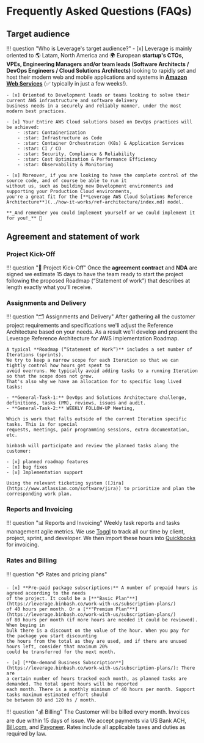 # Frequently Asked Questions (FAQs)

## Target audience

!!! question "Who is Leverage's target audience?"
    - [x] Leverage is mainly oriented to :earth_americas: Latam, North America and :earth_africa:
    European **startup's CTOs, VPEs, Engineering Managers and/or team leads 
    (Software Architects / DevOps Engineers / Cloud Solutions Architects)** 
    looking to rapidly set and host their modern web and mobile applications and systems in 
    [**Amazon Web Services**](https://aws.amazon.com/) (✅ typically in just a few weeks!). 
    
    - [x] Oriented to Development leads or teams looking to solve their current AWS infrastructure and software delivery 
    business needs in a securely and reliably manner, under the most modern best practices.
    
    - [x] Your Entire AWS Cloud solutions based on DevOps practices will be achieved:
        - :star: Containerization
        - :star: Infrastructure as Code
        - :star: Container Orchestration (K8s) & Application Services
        - :star: CI / CD
        - :star: Security, Compliance & Reliability
        - :star: Cost Optimization & Performance Efficiency
        - :star: Observability & Monitoring
    
    - [x] Moreover, if you are looking to have the complete control of the source code, and of course be able to run it
    without us, such as building new Development environments and supporting your Production Cloud environments, 
    you're a great fit for the [**Leverage AWS Cloud Solutions Reference Architecture**](../how-it-works/ref-architecture/index.md) model.

    **_And remember you could implement yourself or we could implement it for you!_** 💪

## Agreement and statement of work

### Project Kick-Off
!!! question ":rocket: Project Kick-Off"
    Once the **agreement contract** and **NDA** are signed we estimate 15 days to have the team ready to start
    the project following the proposed Roadmap (“Statement of work”) that describes at length exactly
    what you'll receive.

### Assignments and Delivery
!!! question ":card_index_dividers: Assignments and Delivery"
    After gathering all the customer project requirements and specifications we'll adjust the Reference
    Architecture based on your needs. As a result we'll develop and present the Leverage Reference
    Architecture for AWS implementation Roadmap. 

    A typical **Roadmap (“Statement of Work”)** includes a set number of Iterations (sprints). 
    We try to keep a narrow scope for each Iteration so that we can tightly control how hours get spent to
    avoid overruns. We typically avoid adding tasks to a running Iteration so that the scope does not grow. 
    That's also why we have an allocation for to specific long lived tasks:
    
    - **General-Task-1:** DevOps and Solutions Architecture challenge, definitions, tasks (PM), reviews, issues and audit.
    - **General-Task-2:** WEEKLY FOLLOW-UP Meeting, 

    Which is work that falls outside of the current Iteration specific tasks. This is for special
    requests, meetings, pair programming sessions, extra documentation, etc.

    binbash will participate and review the planned tasks along the customer:

    - [x] planned roadmap features
    - [x] bug fixes
    - [x] Implementation support
    
    Using the relevant ticketing system ([Jira](https://www.atlassian.com/software/jira)) to prioritize and plan the corresponding work plan.

### Reports and Invoicing
!!! question ":bar_chart: Reports and Invoicing"
    Weekly task reports and tasks management agile metrics.
    We use [Toggl](https://toggl.com) to track all our time by client, project, sprint, and developer.
    We then import these hours into [Quickbooks](https://quickbooks.intuit.com/) for invoicing.

### Rates and Billing
!!! question ":credit_card: Rates and pricing plans"
    
    - [x] **Pre-paid package subscriptions:** A number of prepaid hours is agreed according to the needs 
    of the project. It could be a [**"Basic Plan"**](https://leverage.binbash.co/work-with-us/subscription-plans/)
    of 40 hours per month. Or a [**"Premium Plan"**](https://leverage.binbash.co/work-with-us/subscription-plans/)
    of 80 hours per month (if more hours are needed it could be reviewed). When buying in 
    bulk there is a discount on the value of the hour. When you pay for the package you start discounting
    the hours from the total as they are used, and if there are unused hours left, consider that maximum 20% 
    could be transferred for the next month.

    - [x] [**On-demand Business Subscription**](https://leverage.binbash.co/work-with-us/subscription-plans/): There are
    a certain number of hours tracked each month, as planned tasks are demanded. The total spent hours will be reported 
    each month. There is a monthly minimum of 40 hours per month. Support tasks maximum estimated effort should
    be between 80 and 120 hs / month.

!!! question ":moneybag: Billing"
    The Customer will be billed every month.
    Invoices are due within 15 days of issue.
    We accept payments via US Bank ACH, [Bill.com](https://bill.com), and [Payoneer](https://payoneer.com).
    Rates include all applicable taxes and duties as required by law.